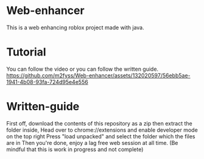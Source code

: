 # Web-enhancer
This is a web enhancing roblox project made with java.
# Tutorial
You can follow the video or you can follow the written guide.
https://github.com/m2fyss/Web-enhancer/assets/132020597/56ebb5ae-1941-4b08-93fa-724d95e4e556
# Written-guide
First off, download the contents of this repository as a zip then extract the folder inside, 
Head over to chrome://extensions and enable developer mode on the top right
Press "load unpacked" and select the folder which the files are in
Then you're done, enjoy a lag free web session at all time.
(Be mindful that this is work in progress and not complete)
